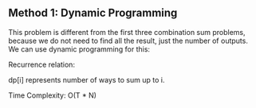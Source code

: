 ## Method 1: Dynamic Programming

This problem is different from the first three combination sum problems, because we do not need to find all the result, just the number of outputs. We can 
use dynamic programming for this:

Recurrence relation: 

dp[i] represents number of ways to sum up to i. 

Time Complexity: O(T * N)

